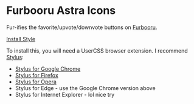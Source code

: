 Furbooru Astra Icons
=====================

Fur-ifies the favorite/upvote/downvote buttons on [Furbooru](https://furbooru.org/).

[Install Style](https://styles.cp3.es/furb-vote-icons.user.css)

To install this, you will need a UserCSS browser extension. I recommend [Stylus](https://github.com/openstyles/stylus):
- [Stylus for Google Chrome](https://chrome.google.com/webstore/detail/stylus/clngdbkpkpeebahjckkjfobafhncgmne)
- [Stylus for Firefox](https://addons.mozilla.org/firefox/addon/styl-us/)
- [Stylus for Opera](https://addons.opera.com/extensions/details/stylus/)
- Stylus for Edge - use the Google Chrome version above
- Stylus for Internet Explorer - lol nice try